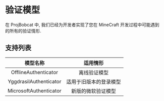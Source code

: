 # 验证模型

在 ProjBobcat 中, 我们已经为开发者实现了您在 MineCraft 开发过程中可能遇到的所有的验证情形. 

## 支持列表

|          模型名称           |    适用情形     |
|:-----------------------:|:-----------:|
|  OfflineAuthenticator   |   离线验证模型    |
| YggdrasilAuthenticator  | 适用于旧版本的登录模型 |
| MicrosoftAuthenticator  |  新版的微软验证模型  |
